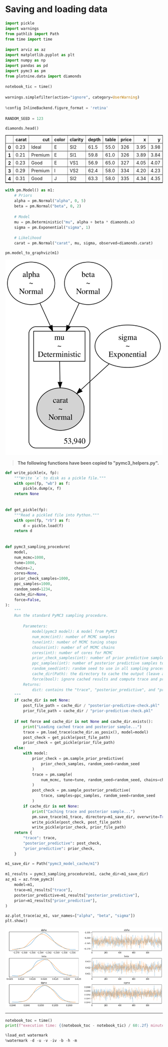 # Saving and loading data

```python
import pickle
import warnings
from pathlib import Path
from time import time

import arviz as az
import matplotlib.pyplot as plt
import numpy as np
import pandas as pd
import pymc3 as pm
from plotnine.data import diamonds

notebook_tic = time()

warnings.simplefilter(action="ignore", category=UserWarning)

%config InlineBackend.figure_format = 'retina'

RANDOM_SEED = 123
```

```python
diamonds.head()
```

<div>
<style scoped>
    .dataframe tbody tr th:only-of-type {
        vertical-align: middle;
    }

    .dataframe tbody tr th {
        vertical-align: top;
    }

    .dataframe thead th {
        text-align: right;
    }
</style>
<table border="1" class="dataframe">
  <thead>
    <tr style="text-align: right;">
      <th></th>
      <th>carat</th>
      <th>cut</th>
      <th>color</th>
      <th>clarity</th>
      <th>depth</th>
      <th>table</th>
      <th>price</th>
      <th>x</th>
      <th>y</th>
      <th>z</th>
    </tr>
  </thead>
  <tbody>
    <tr>
      <th>0</th>
      <td>0.23</td>
      <td>Ideal</td>
      <td>E</td>
      <td>SI2</td>
      <td>61.5</td>
      <td>55.0</td>
      <td>326</td>
      <td>3.95</td>
      <td>3.98</td>
      <td>2.43</td>
    </tr>
    <tr>
      <th>1</th>
      <td>0.21</td>
      <td>Premium</td>
      <td>E</td>
      <td>SI1</td>
      <td>59.8</td>
      <td>61.0</td>
      <td>326</td>
      <td>3.89</td>
      <td>3.84</td>
      <td>2.31</td>
    </tr>
    <tr>
      <th>2</th>
      <td>0.23</td>
      <td>Good</td>
      <td>E</td>
      <td>VS1</td>
      <td>56.9</td>
      <td>65.0</td>
      <td>327</td>
      <td>4.05</td>
      <td>4.07</td>
      <td>2.31</td>
    </tr>
    <tr>
      <th>3</th>
      <td>0.29</td>
      <td>Premium</td>
      <td>I</td>
      <td>VS2</td>
      <td>62.4</td>
      <td>58.0</td>
      <td>334</td>
      <td>4.20</td>
      <td>4.23</td>
      <td>2.63</td>
    </tr>
    <tr>
      <th>4</th>
      <td>0.31</td>
      <td>Good</td>
      <td>J</td>
      <td>SI2</td>
      <td>63.3</td>
      <td>58.0</td>
      <td>335</td>
      <td>4.34</td>
      <td>4.35</td>
      <td>2.75</td>
    </tr>
  </tbody>
</table>
</div>

```python
with pm.Model() as m1:
    # Priors
    alpha = pm.Normal("alpha", 0, 5)
    beta = pm.Normal("beta", 0, 2)

    # Model
    mu = pm.Deterministic("mu", alpha + beta * diamonds.x)
    sigma = pm.Exponential("sigma", 1)

    # Likelihood
    carat = pm.Normal("carat", mu, sigma, observed=diamonds.carat)
```

```python
pm.model_to_graphviz(m1)
```

![svg](999_010_saving-and-loading-models_files/999_010_saving-and-loading-models_4_0.svg)

> **The following functions have been copied to "pymc3_helpers.py".**

```python
def write_pickle(x, fp):
    """Write `x` to disk as a pickle file."""
    with open(fp, "wb") as f:
        pickle.dump(x, f)
    return None


def get_pickle(fp):
    """Read a pickled file into Python."""
    with open(fp, "rb") as f:
        d = pickle.load(f)
    return d


def pymc3_sampling_procedure(
    model,
    num_mcmc=1000,
    tune=1000,
    chains=2,
    cores=None,
    prior_check_samples=1000,
    ppc_samples=1000,
    random_seed=1234,
    cache_dir=None,
    force=False,
):
    """
    Run the standard PyMC3 sampling procedure.

        Parameters:
            model(pymc3 model): A model from PyMC3
            num_mcmc(int): number of MCMC samples
            tune(int): number of MCMC tuning steps
            chains(int): number of of MCMC chains
            cores(int): number of cores for MCMC
            prior_check_samples(int): number of prior predictive samples to take
            ppc_samples(int): number of posterior predictive samples to take
            random_seed(int): random seed to use in all sampling processes
            cache_dir(Path): the directory to cache the output (leave as `None` to skip caching)
            force(bool): ignore cached results and compute trace and predictive checks
        Returns:
            dict: contains the "trace", "posterior_predictive", and "prior_predictive"
    """
    if cache_dir is not None:
        post_file_path = cache_dir / "posterior-predictive-check.pkl"
        prior_file_path = cache_dir / "prior-predictive-check.pkl"

    if not force and cache_dir is not None and cache_dir.exists():
        print("Loading cached trace and posterior sample...")
        trace = pm.load_trace(cache_dir.as_posix(), model=model)
        post_check = get_pickle(post_file_path)
        prior_check = get_pickle(prior_file_path)
    else:
        with model:
            prior_check = pm.sample_prior_predictive(
                prior_check_samples, random_seed=random_seed
            )
            trace = pm.sample(
                num_mcmc, tune=tune, random_seed=random_seed, chains=chains, cores=cores
            )
            post_check = pm.sample_posterior_predictive(
                trace, samples=ppc_samples, random_seed=random_seed
            )
        if cache_dir is not None:
            print("Caching trace and posterior sample...")
            pm.save_trace(m1_trace, directory=m1_save_dir, overwrite=True)
            write_pickle(post_check, post_file_path)
            write_pickle(prior_check, prior_file_path)
    return {
        "trace": trace,
        "posterior_predictive": post_check,
        "prior_predictive": prior_check,
    }
```

```python
m1_save_dir = Path("pymc3_model_cache/m1")

m1_results = pymc3_sampling_procedure(m1, cache_dir=m1_save_dir)
az_m1 = az.from_pymc3(
    model=m1,
    trace=m1_results["trace"],
    posterior_predictive=m1_results["posterior_predictive"],
    prior=m1_results["prior_predictive"],
)
```

```python
az.plot_trace(az_m1, var_names=["alpha", "beta", "sigma"])
plt.show()
```

![png](999_010_saving-and-loading-models_files/999_010_saving-and-loading-models_8_0.png)

---

```python
notebook_toc = time()
print(f"execution time: {(notebook_toc - notebook_tic) / 60:.2f} minutes")
```

```python
%load_ext watermark
%watermark -d -u -v -iv -b -h -m
```
